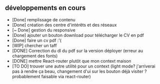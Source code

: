 ## développements en cours

- [Done] remplissage de contenu
- [Done] création des centre d'intérêts et des réseaux
- [~ Done] gestion du responsive
- [Done] ajouter un bouton download pour télécharger le CV en pdf
- [Done] faire un cv pdf :'(
- [WIP] chercher un taff
- [DONE] Correction du dl du pdf sur la version déployer (erreur au chargement des fonts)
- [DONE] mettre React-router plutôt que mon context maison
- [TO DO] trouver une autre utilité pour un context (light mode? j'arriverai pas à rendre ça beau, changement d'ui sur les bouton déjà visiter ? probablement faisable via react-router)
